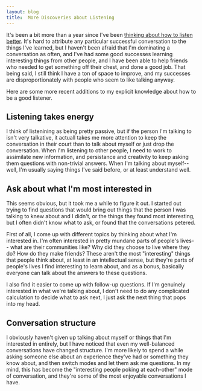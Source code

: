 ```yaml
---
layout: blog
title:  More Discoveries about Listening
---
```


It's been a bit more than a year since I've been [thinking about how to listen better](http://www.ruthiebyers.com/2014/06/27/learning-to-listen.html).  It's hard to attribute any particular successful conversation to the things I've learned, but I haven't been afraid that I'm dominating a conversation as often, and I've had some good successes learning interesting things from other people, and I have been able to help friends who needed to get something off their chest, and done a good job.  That being said, I still think I have a ton of space to improve, and my successes are disproportionately with people who seem to like talking anyway.

Here are some more recent additions to my explicit knowledge about how to be a good listener.

## Listening takes energy

I think of listenining as being pretty passive, but if the person I'm talking to isn't very talkative, it actuall takes me more attention to keep the conversation in their court than to talk about myself or just drop the conversation.  When I'm listening to other people, I need to work to assimilate new information, and persistance and creativity to keep asking them questions with non-trivial answers.  When I'm talking about myself-- well, I'm usually saying things I've said before, or at least understand well.

## Ask about what I'm most interested in

This seems obvious, but it took me a while to figure it out.  I started out trying to find questions that would bring out things that the person I was talking to knew about and I didn't, or the things they found most interesting, but I often didn't know what to ask, or found that the conversations petered.

First of all, I come up with different topics by thinking about what I'm interested in.  I'm often interested in pretty mundane parts of people's lives-- what are their communities like?  Why did they choose to live where they do?  How do they make friends?  These aren't the most "interesting" things that people think about, at least in an intellectual sense, but they're parts of people's lives I find interesting to learn about, and as a bonus, basically everyone can talk about the answers to these questions.

I also find it easier to come up with follow-up questions.  If I'm genuinely interested in what we're talking about, I don't need to do any complicated calculation to decide what to ask next, I just ask the next thing that pops into my head.

## Conversation structure

I obviously haven't given up talking about myself or things that I'm interested in entirely, but I have noticed that even my well-balanced conversations have changed structure.  I'm more likely to spend a while asking someone else about an experience they've had or something they know about, and then switch modes and let them ask me questions.  In my mind, this has  become the "interesting people poking at each-other" mode of conversation, and they're some of the most enjoyable conversations I have.